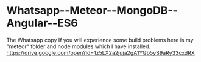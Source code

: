# Whatsapp--Meteor--MongoDB--Angular--ES6
The Whatsapp copy
If you will experience some build problems here is my "meteor" folder and node modules which I have installed.
https://drive.google.com/open?id=1z5LX2a2juja2gA1YGb5yS9aRy33cxdRX
